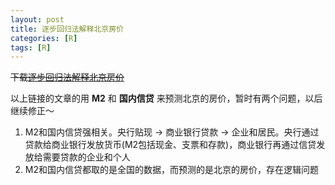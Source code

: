 ```yaml
---
layout: post
title: 逐步回归法解释北京房价
categories: [R]
tags: [R]
---
```


~~下载[逐步回归法解释北京房价](https://github.com/lixinyao/lixinyao.github.io/blob/master/pdf/%E5%9B%9E%E5%BD%92%E5%88%86%E6%9E%90.pdf)~~

以上链接的文章的用 **M2** 和 **国内信贷** 来预测北京的房价，暂时有两个问题，以后继续修正～

1. M2和国内信贷强相关。央行贴现 -> 商业银行贷款 -> 企业和居民。央行通过贷款给商业银行发放货币(M2包括现金、支票和存款)，商业银行再通过信贷发放给需要贷款的企业和个人
2. M2和国内信贷都取的是全国的数据，而预测的是北京的房价，存在逻辑问题
